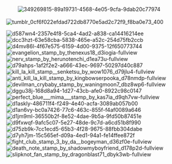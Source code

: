 
⠀⠀⠀![349269815-89a19731-4568-4e05-9cfa-9dab20c77974](https://github.com/user-attachments/assets/e921a602-6883-4d91-97e5-43c8d0607289)
⠀⠀⠀⠀⠀⠀⠀⠀⠀⠀⠀⠀⠀![tumblr_0cf6f022efdad722db8770e5ad2c72f9_f8ba0e73_400](https://github.com/user-attachments/assets/7802c700-1805-405b-85de-f838d14d30a2)

![d587wn4-2357e4f8-5ca4-4ad2-a838-ca14416214ee](https://github.com/user-attachments/assets/e942432a-50e4-423e-b8b4-0b0649298aab)![dcc3hzt-63e58cba-5838-465e-a52c-254d75fb2ccb](https://github.com/user-attachments/assets/91f10e26-5a54-410f-9267-8612282b4f38)![d4mv86l-4f67e575-6159-4d00-9375-12f650773744](https://github.com/user-attachments/assets/dabdc16d-a0c7-481d-b0b1-e6ea5046d2ed)![evangelion_stamp_by_thenexus18_d3iogia-fullview](https://github.com/user-attachments/assets/9d365192-fcd0-46d4-8be2-1c28668623c2)![nerv_stamp_by_herunotenchi_d1ea73u-fullview](https://github.com/user-attachments/assets/ff26dbce-5ebb-4aeb-93b8-a87d41ea9913)![d79ahps-1af2f2e2-a666-43ec-9697-50297d40c887](https://github.com/user-attachments/assets/f941e782-cf76-4018-aa71-eac49d8b85f2)![kill_la_kill_stamp__senketsu_by_wow1076_d79jlu4-fullview](https://github.com/user-attachments/assets/c68b1cf9-5984-46a3-b465-bda87e400303)![anti_kill_la_kill_stamp_by_kingbowserpooka_d78nmdp-fullview](https://github.com/user-attachments/assets/19fc24f8-68e4-4f77-9da0-f94ccffd07b8)![devilman_crybaby_stamp_by_waningmoon7_dbz8wp6-fullview](https://github.com/user-attachments/assets/6d742c41-6b9a-4185-ab38-2f42e5c1b039)![dggu38j-168d8a94-1d27-43cb-afe0-8922c98c0147](https://github.com/user-attachments/assets/52d607bc-cf73-4f1c-a6f4-aa8fa4c05ad3)![perfect_blue___mima___stamp_by_kas7ia_d9qh7vw-fullview](https://github.com/user-attachments/assets/c0143ae6-7dda-4614-a924-5837edf8570f)![d1askly-486711f4-f249-4e40-acfa-3089ab057b00](https://github.com/user-attachments/assets/cfbc2210-8d3c-4df5-a13f-c02b64dbe54e)![d1an6vy-bc0a7426-77c6-463c-855f-f4af0089a646](https://github.com/user-attachments/assets/f5954de1-7994-430a-bbee-9c9863a34d2c)![d1jm9ml-36550b2f-8e52-4dae-9b5a-9fd50b87451e](https://github.com/user-attachments/assets/81a057e6-8dc3-4854-b8d6-6725c8819cf8)![d9fxwqf-9afc5c07-5e27-48de-9c7d-a6cd51b8f990](https://github.com/user-attachments/assets/b88afcf4-3d19-4328-ac7c-365d01e1627d)![d75zb9k-7cc1ecd5-65b3-4f28-9675-88fbb304dabe](https://github.com/user-attachments/assets/9060d4e7-4ba9-4620-a0de-ba2258e48a7b)![d7yh7jm-15c565ef-d09a-4ed1-94a1-fe14ffee872f](https://github.com/user-attachments/assets/1b8e8f1d-7bdd-482b-a7c6-8414af52ad6b)![fight_club_stamp_3_by_da__bogeyman_d36zf0e-fullview](https://github.com/user-attachments/assets/ba5b5135-c72c-4c0b-a9ca-9d3f0aecabdf)![death_note_stamp_by_shadowmyboyfriend_d178p2d-fullview](https://github.com/user-attachments/assets/1d682276-6261-4362-a5a6-78c600bf8686)![slipknot_fan_stamp_by_dragonblast71_dbyk3wb-fullview](https://github.com/user-attachments/assets/ed5b4ca5-4787-4383-949c-da97a51b1646)
⠀⠀⠀⠀⠀⠀⠀⠀⠀⠀⠀⠀⠀⠀⠀⠀⠀⠀⠀⠀⠀⠀⠀⠀⠀⠀⠀⠀⠀⠀⠀⠀⠀⠀⠀⠀⠀⠀⠀⠀⠀⠀⠀⠀⠀⠀⠀⠀⠀⠀⠀⠀⠀⠀⠀⠀⠀⠀⠀⠀⠀⠀⠀⠀⠀⠀⠀⠀⠀⠀⠀⠀⠀⠀⠀⠀⠀⠀⠀⠀⠀⠀⠀⠀⠀⠀⠀⠀⠀⠀⠀⠀⠀⠀⠀⠀⠀⠀⠀⠀
